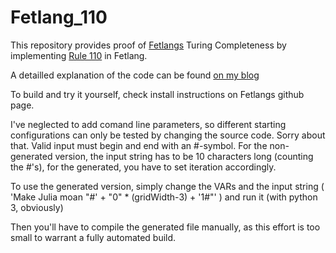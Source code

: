 # Fetlang_110

This repository provides proof of [Fetlangs](https://github.com/Property404/fetlang) Turing Completeness by implementing [Rule 110](https://en.wikipedia.org/wiki/Rule_110) in Fetlang.

A detailled explanation of the code can be found [on my blog](http://www.kjeld-schmidt.com/functional-guide-to-fetlang/)

To build and try it yourself, check install instructions on Fetlangs github page.

I've neglected to add comand line parameters, so different starting configurations can only be tested by changing the source code. Sorry about that.
Valid input must begin and end with an #-symbol. For the non-generated version, the input string has to be 10 characters long (counting the #'s), for the generated, you have to set iteration accordingly.

To use the generated version, simply change the VARs and the input string ( 'Make Julia moan "#' + "0" * (gridWidth-3) + '1#"' ) and run it (with python 3, obviously)

Then you'll have to compile the generated file manually, as this effort is too small to warrant a fully automated build.




